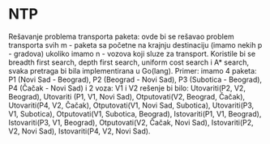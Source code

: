 # NTP

Rešavanje problema transporta paketa: ovde bi se rešavao problem transporta svih m - paketa sa početne na krajnju destinaciju (imamo nekih p - gradova) ukoliko imamo n - vozova koji sluze za transport. Koristile bi se breadth first search, depth first search, uniform cost search i A* search, svaka pretraga bi bila implementirana u Go(lang).
Primer: imamo 4 paketa: P1 (Novi Sad - Beograd), P2 (Beograd - Novi Sad), P3 (Subotica - Beograd), P4 (Čačak - Novi Sad) i 2 voza: V1 i V2
rešenje bi bilo: Utovariti(P2, V2, Beograd), Utovariti (P1, V1, Novi Sad), Otputovati(V2, Beograd, Čačak), Utovariti(P4, V2, Čačak), Otputovati(V1, Novi Sad, Subotica), Utovariti(P3, V1, Subotica), Otputovati(V1, Subotica, Beograd), Istovariti(P1, V1, Beograd), Istovariti(P3, V1, Beograd), Otputovati(V2, Čačak, Novi Sad), Istovariti(P2, V2, Novi Sad), Istovariti(P4, V2, Novi Sad).
